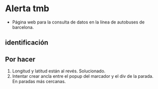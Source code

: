 # Alerta tmb

- Página web para la consulta de datos en la línea de autobuses de barcelona.

## identificación

## Por hacer

1. Longitud y latitud están al revés. Solucionado.
2. Intentar crear ancla entre el popup del marcador y el div de la parada. En paradas más cercanas.


